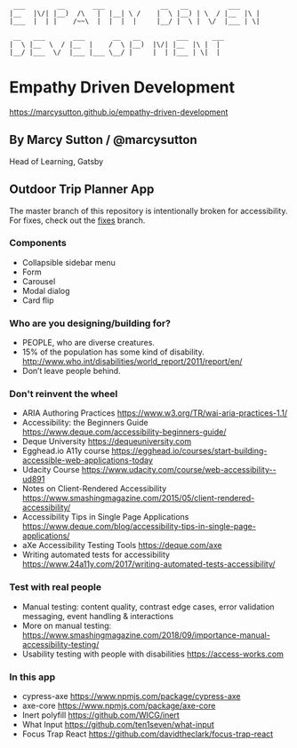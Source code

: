 
```
 ___        __       ___              __   __          ___         
|__   |\/| |__)  /\   |  |__| \ /    |  \ |__) | \  / |__  |\ |    
|___  |  | |    /~~\  |  |  |  |     |__/ |  \ |  \/  |___ | \|    
                                                                   
 __   ___       ___       __   __         ___      ___             
|  \ |__  \  / |__  |    /  \ |__)  |\/| |__  |\ |  |              
|__/ |___  \/  |___ |___ \__/ |     |  | |___ | \|  |              

```

# Empathy Driven Development
https://marcysutton.github.io/empathy-driven-development

## By Marcy Sutton / @marcysutton
Head of Learning, Gatsby




## Outdoor Trip Planner App
The master branch of this repository is intentionally broken for accessibility. For fixes, check out the [fixes](https://github.com/marcysutton/empathy-driven-development/tree/fixes) branch.

### Components
- Collapsible sidebar menu
- Form
- Carousel
- Modal dialog
- Card flip






### Who are you designing/building for?

- PEOPLE, who are diverse creatures.
- 15% of the population has some kind of disability. http://www.who.int/disabilities/world_report/2011/report/en/
- Don’t leave people behind.







### Don't reinvent the wheel

- ARIA Authoring Practices https://www.w3.org/TR/wai-aria-practices-1.1/
- Accessibility: the Beginners Guide https://www.deque.com/accessibility-beginners-guide/
- Deque University https://dequeuniversity.com
- Egghead.io A11y course https://egghead.io/courses/start-building-accessible-web-applications-today
- Udacity Course https://www.udacity.com/course/web-accessibility--ud891
- Notes on Client-Rendered Accessibility https://www.smashingmagazine.com/2015/05/client-rendered-accessibility/
- Accessibility Tips in Single Page Applications https://www.deque.com/blog/accessibility-tips-in-single-page-applications/
- aXe Accessibility Testing Tools https://deque.com/axe
- Writing automated tests for accessibility https://www.24a11y.com/2017/writing-automated-tests-accessibility/


 



### Test with real people

- Manual testing: content quality, contrast edge cases, error validation messaging, event handling & interactions
- More on manual testing: https://www.smashingmagazine.com/2018/09/importance-manual-accessibility-testing/
- Usability testing with people with disabilities https://access-works.com




### In this app

- cypress-axe https://www.npmjs.com/package/cypress-axe
- axe-core https://www.npmjs.com/package/axe-core
- Inert polyfill https://github.com/WICG/inert
- What Input https://github.com/ten1seven/what-input
- Focus Trap React https://github.com/davidtheclark/focus-trap-react
